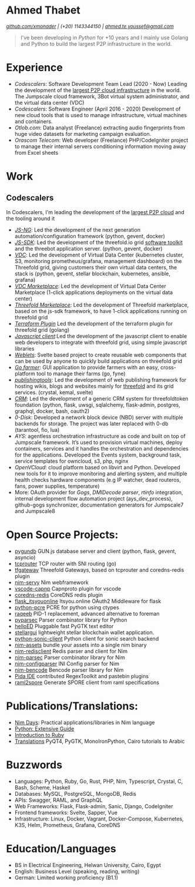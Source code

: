 Ahmed Thabet
============

<i><font size="2"><a href="https://github.com/xmonader">github.com/xmonader</a> | (+20) 1143344150 | ahmed.te.youssef@gmail.com</font> </i>

> I've been developing in *Python* for +10 years and I mainly use Golang and Python to build the largest P2P infrastructure in the world.

# Experience

- *Codescalers*: Software Development Team Lead (2020 - Now)
    Leading the development of the [largest P2P cloud infrastructure](https://threefold.io) in the world. The Jumpscale cloud framework, 3Bot virtual system administrator, and the virtual data center (VDC)
- *Codescalers*: Software Engineer (April 2016 - 2020)
    Development of new cloud tools that is used to manage infrastructure, virtual machines and containers.
-  *Otlob.com*: Data analyst (Freelance)
    extracting audio fingerprints from huge video datasets for marketing campaign evaluation.
- *Orascom Telecom*: Web developer (Freelance)
    PHP/CodeIgniter project to manage their internal servers conditioning information moving away from Excel sheets

# Work

## Codescalers

In Codescalers, I'm leading the development of the [largest P2P cloud](https://threefold.io) and the tooling around it

- [*JS-NG*](https://github.com/threefoldtech/js-ng): Led the development of the next generation automation/configuration framework (python, gevent, docker)
- [*JS-SDK*](https://github.com/threefoldtech/js-sdk): Led the development of the threefold.io grid [software toolkit](sdk.threefold.io) and the threebot application server. (python, gevent, docker)
- [*VDC*](https://github.com/threefoldtech/vdc): Led the development of Virtual Data Center (kubernetes cluster, S3, monitoring prometheus/grafana, management dashboard) on the Threefold grid, giving customers their own virtual data centers, the stack is (python, gevent, stellar blockchain, kubernetes, ansible, grafana)
- [*VDC Marketplace*](https://github.com/threefoldtech/vdc): Led the development of Virtual Data Center Marketplace (1-click applications deployments on the virtual data center)
- [*Threefold Marketplace*](https://now.threefold.io): Led the development of Threefold marketplace, based on the js-sdk framework, to have 1-click applications running on threefold grid
- [*Terraform Plugin*](https://github.com/threefoldtech/terraform-provider-grid) Led the development of the terraform plugin for threefold grid (golang)
- [*Javascript client*](https://github.com/threefoldtech/grid3_client_ts):Led the development of the javascript client to enable web developers to integrate with threefold grid, using simple javascript libraries
- [*Weblets*](https://github.com/threefoldtech/grid_weblets): Svelte based project to create reusable web components that can be used by anyone to quickly build applications on threefold grid
- [*Go farmer*](https://github.com/xmonader/gofarmer): GUI application to provide farmers with an easy, cross-platform tool to manage their farms (go, fyne)
- [*publishingtools*](https://github.com/crystaluniverse/publishingtools): Led the development of web publishing framework for hosting wikis, blogs and websites mainly for [threefold](https://threefold.io) and its grid services. (crystal, kemal, svelte)
- [*CRM*](https://github.com/Incubaid/crm/): Led the development of a generic CRM system for threefoldtoken foundation (python, flask, uwsgi, sqlalchemy, flask-admin, postgres, graphql, docker, bash, oauth2)
- *0-Disk*: Developed a network block device (NBD) server with multiple backends for storage. The project was later replaced with 0-db (tarantool, fio, lua)
- *AYS*: agentless orchestration infrastructure as code and built on top of Jumpscale framework. It’s used to provision virtual machines, deploy containers, services and it handles the orchestration and dependencies for the applications.  Developed the Events system, background task, service templates for owncloud, s3, php, nginx
- *OpenVCloud*: cloud platform based on libvirt and Python. Developed new tools for it to improve monitoring and alerting system, and multiple health checks hardware components (e.g IP watcher, dead routeros, fans, power supplies, temperature)
- More: OAuth provider for _Gogs_, _DMIDecode parser_, _rtinfo_ integration, internal development flow automation project (ays_dev_process), github-gogs synchronizer, documentation generators for Jumpscale7 and Jumpscale8

# Open Source Projects:
- [pygundb](https://github.com/xmonader/pygundb) GUN.js database server and client (python, flask, gevent, asyncio)
- [tcprouter](https://github.com/xmonader/tcprouter) TCP router with SNI routing (go)
- [tfgateway](https://github.com/threefoldtech/tfgateway) Threefold Gateways, based on tcprouter and coredns-redis plugin
- [nim-servy](https://github.com/xmonader/nim-servy) Nim webframework
- [vscode-capnp](https://github.com/xmonader/vscode-capnp) Capnproto plugin for vscode
- [coredns-redis](https://github.com/threefoldtech/coredns-redis) CoreDNS redis plugin
- [flask_itsyouonline](https://github.com/xmonader/flask_itsyouonline) Itsyou.online OAuth2 Middleware for flask
- [python-pcre](https://github.com/xmonader/python-pcre) PCRE for python using ctypes
- [raqeeb](https://github.com/xmonader/raqeeb) PID-1 replacement, advanced alternative to foreman
- [pyparsec](https://github.com/xmonader/pyarsec) Parser combinator library for Python
- [helloED](https://github.com/xmonader/helloed) Pluggable fast PyGTK text editor
- [stellargui](https://github.com/xmonader/stellargui) lightweight stellar blockchain wallet application.
- [python-sonic-client](https://github.com/xmonader/python-sonic-client) Python client for sonic search backend
- [nim-assets](https://github.com/xmonader/nimassets) bundle your assets into a single nim binary
- [nim-redisclient](https://github.com/xmonader/nim-redisclient) Redis parser and client for Nim
- [nim-parsec](https://github.com/xmonader/nim-parsec) Parser combinator library for Nim
- [nim-configparser](https://github.com/xmonader/nim-parsec) INI Config parser for Nim
- [nim-bencode](https://github.com/xmonader/nim-bencode) Bencode parser library for Nim
- [Pida IDE](https://en.wikipedia.org/wiki/PIDA) contributed RegexToolkit and pastebin plugins
- [raml2spore](https://github.com/xmonader/raml2spore) Generate SPORE client from raml specifications

# Publications/Translations:
- [Nim Days](https://xmonader.github.io/nimdays/): Practical applications/libraries in Nim language
- [Python: Extensive Guide](http://tuxcoders.sourceforge.net/dokuwiki/doku.php?id=pythonguide:pythonguide)
- [Introduction to Ruby](http://tuxcoders.sourceforge.net/dokuwiki/doku.php?id=intro_ruby:intro_ruby)
- [Translations](http://tuxcoders.sourceforge.net/dokuwiki/doku.php?do=index) PyQT4, PyGTK, MonoIronPython, Cairo tutorials to Arabic

# Buzzwords
- Languages: Python, Ruby, Go, Rust, PHP, Nim, Typescript, Crystal, C, Bash, Scheme, Haskell
- Databases: MySQL, PostgreSQL, MongoDB, Redis
- APIs: Swagger, RAML, and GraphQL
- Web Frameworks: Flask, Flask-admin, Sanic, Django, CodeIgniter
- Frontend frameworks: Svelte, Sapper, Vue
- Infrastructure: Linux, Docker, Vagrant, Docker-Compose, Kubernetes, K3S, Helm, Prometheus, Grafana, CoreDNS

# Education/Languages
- BS in Electrical Engineering, Helwan University, Cairo, Egypt
- English: Business Level (speaking, reading, writing)
- German: Limited working proficiency (B1.1)